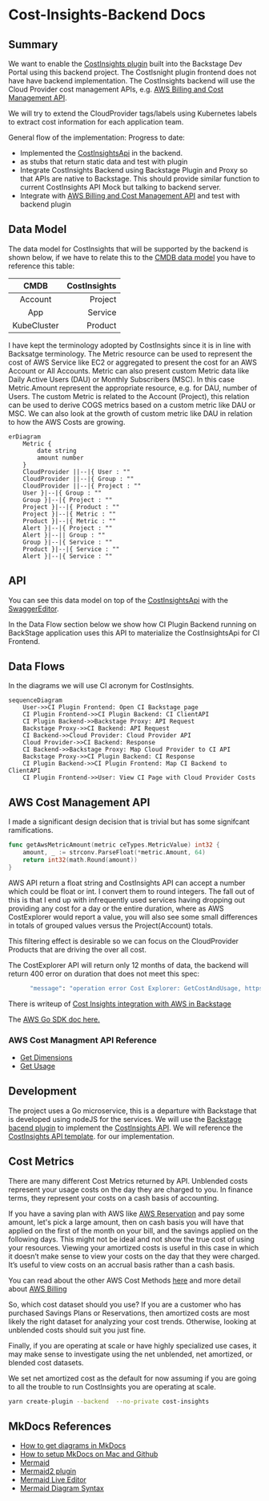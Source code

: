 # Cost-Insights-Backend Docs

## Summary

We want to enable the 
[CostInsights plugin](https://backstage.io/blog/2020/10/22/cost-insights-plugin) built into the 
Backstage Dev Portal using this backend project. The CostIsnight plugin frontend does not have have
backend implementation. The CostInsights backend will use the Cloud Provider cost management APIs,
e.g. [AWS Billing and Cost Management API](https://docs.aws.amazon.com/aws-cost-anagement/latest/APIReference/API_GetCostAndUsage.html).

We will try to extend the CloudProvider tags/labels using Kubernetes labels
to extract cost information for each application team.

General flow of the implementation:
Progress to date:
* Implemented the [CostInsightsApi](https://github.com/backstage/backstage/blob/master/plugins/cost-insights/src/api/CostInsightsApi.ts) in the backend.
* as stubs that return static data and test with plugin
* Integrate CostInsights Backend using Backstage Plugin and Proxy so that APIs are native to Backstage. This should provide similar function to current CostInsights API Mock but talking to backend server.
* Integrate with [AWS Billing and Cost Management API](https://docs.aws.amazon.com/aws-cost-anagement/latest/APIReference/API_GetCostAndUsage.html) and test with backend plugin


## Data Model
The data model for CostInsights that will be supported by the backend is shown below, if we have
to relate this to the 
[CMDB data model](https://seizadi.github.io/cmdb/model/) you have to reference this table:

| CMDB        | CostInsights |
| :---------: | -----------: |
| Account	  | Project      |
| App	      | Service      |
| KubeCluster | Product      |

I have kept the terminology adopted by CostInsights since it is in line with Backsatge terminology.
The Metric resource can be used to represent the cost of AWS Service like EC2 or aggregated to present
the cost for an AWS Account or All Accounts. Metric can also present custom Metric data like 
Daily Active Users (DAU) or Monthly Subscribers (MSC). In this case Metric.Amount represent the
appropriate resource, e.g. for DAU, number of Users. The custom Metric is related to the Account (Project), 
this relation can be used to derive COGS metrics based on a custom metric like DAU or MSC. We can
also look at the growth of custom metric like DAU in relation to how the AWS Costs are growing.
```mermaid
erDiagram
    Metric {
        date string
        amount number
    }
    CloudProvider ||--|{ User : ""
    CloudProvider ||--|{ Group : ""
    CloudProvider ||--|{ Project : ""
    User }|--|{ Group : ""
    Group }|--|{ Project : ""    
    Project }|--|{ Product : ""
    Project }|--|{ Metric : ""
    Product }|--|{ Metric : ""
    Alert }|--|{ Project : ""
    Alert }|--|| Group : ""
    Group }|--|{ Service : ""
    Product }|--|{ Service : ""
    Alert }|--|{ Service : ""
```

## API
You can see this data model on top of the 
[CostInsightsApi](https://github.com/backstage/backstage/blob/master/plugins/cost-insights/src/api/CostInsightsApi.ts) 
with the
[SwaggerEditor](https://editor.swagger.io/?url=https://raw.githubusercontent.com/seizadi/cost-insights-backend/main/pkg/pb/service.swagger.json).

In the Data Flow section below we show how CI Plugin Backend running on BackStage application
uses this API to materialize the CostInsightsApi for CI Frontend.

## Data Flows
In the diagrams we will use CI acronym for CostInsights.

```mermaid
sequenceDiagram
    User->>CI Plugin Frontend: Open CI Backstage page
    CI Plugin Frontend->>CI Plugin Backend: CI ClientAPI
    CI Plugin Backend->>Backstage Proxy: API Request
    Backstage Proxy->>CI Backend: API Request
    CI Backend->>Cloud Provider: Cloud Provider API
    Cloud Provider->>CI Backend: Response
    CI Backend->>Backstage Proxy: Map Cloud Provider to CI API
    Backstage Proxy->>CI Plugin Backend: CI Response
    CI Plugin Backend->>CI Plugin Frontend: Map CI Backend to ClientAPI
    CI Plugin Frontend->>User: View CI Page with Cloud Provider Costs
```

## AWS Cost Management API
I made a significant design decision that is trivial but has some signifcant ramifications.
```go
func getAwsMetricAmount(metric ceTypes.MetricValue) int32 {
	amount, _ := strconv.ParseFloat(*metric.Amount, 64)
	return int32(math.Round(amount))
}
```
AWS API return a float string and CostInsights API can accept a number which could be float or int.
I convert them to round integers. The fall out of this is that I end up with infrequently used services
having dropping out providing any cost for a day or the entire duration, where as AWS CostExplorer would
report a value, you will also see some small differences in totals of grouped values versus the Project(Account)
totals.

This filtering effect is desirable so we can focus on the CloudProvider Products that are driving the
over all cost.

The CostExplorer API will return only 12 months of data, the backend will return 400 error on duration
that does not meet this spec:
```bash
      "message": "operation error Cost Explorer: GetCostAndUsage, https response error StatusCode: 400, RequestID: 3925a325-d037-4f3c-bfd6-351a11b5c5e7, api error ValidationException: start date is too old for daily granularity, max months for data available is 12 months"
```

There is writeup of 
[Cost Insights integration with AWS in Backstage](https://github.com/backstage/backstage/blob/master/plugins/cost-insights/contrib/aws-cost-explorer-api.md)
 
The [AWS Go SDK doc here.](https://docs.aws.amazon.com/sdk-for-go/api/)

### AWS Cost Managment API Reference
* [Get Dimensions](https://docs.aws.amazon.com/aws-cost-management/latest/APIReference/API_GetDimensionValues.html)
* [Get Usage](https://docs.aws.amazon.com/aws-cost-management/latest/APIReference/API_GetCostAndUsage.html)
## Development
The project uses a Go microservice, this is a departure with Backstage that is developed using nodeJS
for the services. We will use the
[Backstage bacend plugin](https://backstage.io/docs/plugins/backend-plugin)
to implement the 
[CostInsights API](https://github.com/backstage/backstage/blob/master/plugins/cost-insights/src/api/CostInsightsApi.ts).
We will reference the
[CostInsights API template](https://github.com/backstage/backstage/blob/master/plugins/cost-insights/src/example/templates/CostInsightsClient.ts).
for our implementation.

## Cost Metrics
There are many different Cost Metrics returned by API.
Unblended costs represent your usage costs on the day they are charged to you. 
In finance terms, they represent your costs on a cash basis of accounting.

If you have a saving plan with AWS like
[AWS Reservation](https://aws.amazon.com/aws-cost-management/reserved-instance-reporting/)
and pay some amount, let's pick a large amount, then on cash basis you will have that 
applied on the first of the month on your bill, and the savings applied on the following days. 
This might not be ideal and not show the true cost of using your resources. 
Viewing your amortized costs is useful in this case in which it doesn’t make sense 
to view your costs on the day that they were charged. It’s useful to view costs on an 
accrual basis rather than a cash basis.

You can read about the other AWS Cost Methods
[here](https://aws.amazon.com/blogs/aws-cost-management/understanding-your-aws-cost-datasets-a-cheat-sheet/)
and more detail about
[AWS Billing](https://docs.aws.amazon.com/awsaccountbilling/latest/aboutv2/con-bill-blended-rates.html#Calculating)

So, which cost dataset should you use?
If you are a customer who has purchased Savings Plans or Reservations, 
then amortized costs are most likely the right dataset for analyzing your cost trends.
Otherwise, looking at unblended costs should suit you just fine.

Finally, if you are operating at scale or have highly specialized use cases, 
it may make sense to investigate using the net unblended, net amortized, or blended cost datasets.

We set net amortized cost as the default for now assuming if you are going to all the 
trouble to run CostInsights you are operating at scale.

```bash
yarn create-plugin --backend  --no-private cost-insights
```
## MkDocs References
* [How to get diagrams in MkDocs](https://chrieke.medium.com/the-best-mkdocs-plugins-and-customizations-fc820eb19759)
* [How to setup MkDocs on Mac and Github](https://suedbroecker.net/2021/01/25/how-to-install-mkdocs-on-mac-and-setup-the-integration-to-github-pages/)
* [Mermaid](https://mermaid-js.github.io/mermaid)
* [Mermaid2 plugin](https://github.com/fralau/mkdocs-mermaid2-plugin#declaring-the-superfences-extension)
* [Mermaid Live Editor](https://mermaid-js.github.io/mermaid-live-editor/#/edit/eyJjb2RlIjoiZ3JhcGggVERcbiAgICBBW0NocmlzdG1hc10gLS0-fEdldCBtb25leXwgQihHbyBzaG9wcGluZylcbiAgICBCIC0tPiBDe0xldCBtZSB0aGlua31cbiAgICBDIC0tPnxPbmV8IERbTGFwdG9wXVxuICAgIEMgLS0-fFR3b3wgRVtpUGhvbmVdXG4gICAgQyAtLT58VGhyZWV8IEZbZmE6ZmEtY2FyIENhcl0iLCJtZXJtYWlkIjp7InRoZW1lIjoiZGVmYXVsdCJ9LCJ1cGRhdGVFZGl0b3IiOmZhbHNlfQ)
* [Mermaid Diagram Syntax](https://mermaid-js.github.io/mermaid/#/flowchart?id=flowcharts-basic-syntax)
